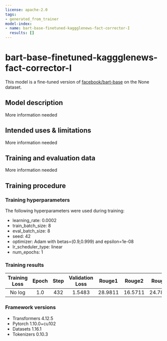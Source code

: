 ```yaml
---
license: apache-2.0
tags:
- generated_from_trainer
model-index:
- name: bart-base-finetuned-kaggglenews-fact-corrector-I
  results: []
---
```


<!-- This model card has been generated automatically according to the information the Trainer had access to. You
should probably proofread and complete it, then remove this comment. -->

# bart-base-finetuned-kaggglenews-fact-corrector-I

This model is a fine-tuned version of [facebook/bart-base](https://huggingface.co/facebook/bart-base) on the None dataset.

## Model description

More information needed

## Intended uses & limitations

More information needed

## Training and evaluation data

More information needed

## Training procedure

### Training hyperparameters

The following hyperparameters were used during training:
- learning_rate: 0.0002
- train_batch_size: 8
- eval_batch_size: 8
- seed: 42
- optimizer: Adam with betas=(0.9,0.999) and epsilon=1e-08
- lr_scheduler_type: linear
- num_epochs: 1

### Training results

| Training Loss | Epoch | Step | Validation Loss | Rouge1  | Rouge2  | Rougel  | Rougelsum | Gen Len |
|:-------------:|:-----:|:----:|:---------------:|:-------:|:-------:|:-------:|:---------:|:-------:|
| No log        | 1.0   | 432  | 1.5483          | 28.9811 | 16.5711 | 24.7826 | 26.4132   | 20.0    |


### Framework versions

- Transformers 4.12.5
- Pytorch 1.10.0+cu102
- Datasets 1.16.1
- Tokenizers 0.10.3
